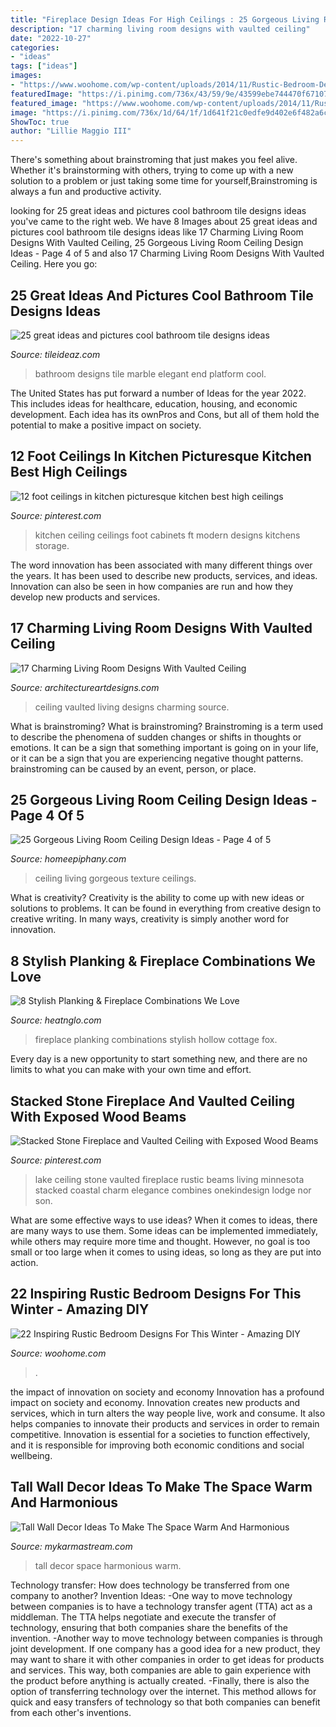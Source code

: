 ```yaml
---
title: "Fireplace Design Ideas For High Ceilings : 25 Gorgeous Living Room Ceiling Design Ideas"
description: "17 charming living room designs with vaulted ceiling"
date: "2022-10-27"
categories:
- "ideas"
tags: ["ideas"]
images:
- "https://www.woohome.com/wp-content/uploads/2014/11/Rustic-Bedroom-Decorating-Ideas-2.jpg"
featuredImage: "https://i.pinimg.com/736x/43/59/9e/43599ebe744470f671078ea9d8da340f.jpg"
featured_image: "https://www.woohome.com/wp-content/uploads/2014/11/Rustic-Bedroom-Decorating-Ideas-2.jpg"
image: "https://i.pinimg.com/736x/1d/64/1f/1d641f21c0edfe9d402e6f482a6c5365.jpg"
ShowToc: true
author: "Lillie Maggio III"
---
```



There's something about brainstroming that just makes you feel alive. Whether it's brainstorming with others, trying to come up with a new solution to a problem or just taking some time for yourself,Brainstroming is always a fun and productive activity.

	

		
looking for 25 great ideas and pictures cool bathroom tile designs ideas you've came to the right web. We have 8 Images about 25 great ideas and pictures cool bathroom tile designs ideas like 17 Charming Living Room Designs With Vaulted Ceiling, 25 Gorgeous Living Room Ceiling Design Ideas - Page 4 of 5 and also 17 Charming Living Room Designs With Vaulted Ceiling. Here you go:
		
    
## 25 Great Ideas And Pictures Cool Bathroom Tile Designs Ideas

<img loading=lazy src="http://www.tileideaz.com/wp-content/uploads/2015/11/bathroom-high-end-bathroom-designs-with-elegant-bathroom-design-also-oval-white-ceramic-bathtub-with-white-marble-tub-platform-and-square-white-ceramic-sink-high-end-bathroom-designs-910x1309.jpg" onerror="this.onerror=null;this.src='https://tse3.mm.bing.net/th?id=OIP.wHNInWAqjT1ZOtSV3YvYrwHaKp&amp;pid=15.1';" alt="25 great ideas and pictures cool bathroom tile designs ideas">

_Source: tileideaz.com_

>bathroom designs tile marble elegant end platform cool. 

	

The United States has put forward a number of Ideas for the year 2022. This includes ideas for healthcare, education, housing, and economic development. Each idea has its ownPros and Cons, but all of them hold the potential to make a positive impact on society.

    
## 12 Foot Ceilings In Kitchen Picturesque Kitchen Best High Ceilings

<img loading=lazy src="https://i.pinimg.com/736x/43/59/9e/43599ebe744470f671078ea9d8da340f.jpg" onerror="this.onerror=null;this.src='https://tse2.mm.bing.net/th?id=OIP.5EAdWG_RSEkHsSgIm9N6RwHaJ_&amp;pid=15.1';" alt="12 foot ceilings in kitchen picturesque kitchen best high ceilings">

_Source: pinterest.com_

>kitchen ceiling ceilings foot cabinets ft modern designs kitchens storage. 

	

The word innovation has been associated with many different things over the years. It has been used to describe new products, services, and ideas. Innovation can also be seen in how companies are run and how they develop new products and services.

    
## 17 Charming Living Room Designs With Vaulted Ceiling

<img loading=lazy src="https://www.architectureartdesigns.com/wp-content/uploads/2016/06/10-15.jpg" onerror="this.onerror=null;this.src='https://tse3.mm.bing.net/th?id=OIP.qiW7wgcjuKOsD_EYU3UwzAHaLS&amp;pid=15.1';" alt="17 Charming Living Room Designs With Vaulted Ceiling">

_Source: architectureartdesigns.com_

>ceiling vaulted living designs charming source. 

	

What is brainstroming?
What is brainstroming? Brainstroming is a term used to describe the phenomena of sudden changes or shifts in thoughts or emotions. It can be a sign that something important is going on in your life, or it can be a sign that you are experiencing negative thought patterns. brainstroming can be caused by an event, person, or place.

    
## 25 Gorgeous Living Room Ceiling Design Ideas - Page 4 Of 5

<img loading=lazy src="http://www.homeepiphany.com/wp-content/uploads/2016/06/25-Gorgeous-Living-Room-Ceiling-Design-Ideas-17.jpg" onerror="this.onerror=null;this.src='https://tse1.mm.bing.net/th?id=OIP.bD3PbIZGkQWN65DpD47QIAHaE7&amp;pid=15.1';" alt="25 Gorgeous Living Room Ceiling Design Ideas - Page 4 of 5">

_Source: homeepiphany.com_

>ceiling living gorgeous texture ceilings. 

	

What is creativity?
Creativity is the ability to come up with new ideas or solutions to problems. It can be found in everything from creative design to creative writing. In many ways, creativity is simply another word for innovation.

    
## 8 Stylish Planking &amp; Fireplace Combinations We Love

<img loading=lazy src="https://www.heatnglo.com/shopping-tools/blog/~/Media/80D73E6AA7AD4AC5A1551D32316DAAAB.ashx" onerror="this.onerror=null;this.src='https://tse4.mm.bing.net/th?id=OIP.YaLMfmU4L889Xdx1_q1TZwHaLY&amp;pid=15.1';" alt="8 Stylish Planking &amp; Fireplace Combinations We Love">

_Source: heatnglo.com_

>fireplace planking combinations stylish hollow cottage fox. 

	

Every day is a new opportunity to start something new, and there are no limits to what you can make with your own time and effort.

    
## Stacked Stone Fireplace And Vaulted Ceiling With Exposed Wood Beams

<img loading=lazy src="https://i.pinimg.com/736x/1d/64/1f/1d641f21c0edfe9d402e6f482a6c5365.jpg" onerror="this.onerror=null;this.src='https://tse3.mm.bing.net/th?id=OIP.XRCy6JEO_27GgvUWtYz39wHaE_&amp;pid=15.1';" alt="Stacked Stone Fireplace and Vaulted Ceiling with Exposed Wood Beams">

_Source: pinterest.com_

>lake ceiling stone vaulted fireplace rustic beams living minnesota stacked coastal charm elegance combines onekindesign lodge nor son. 

	

What are some effective ways to use ideas?
When it comes to ideas, there are many ways to use them. Some ideas can be implemented immediately, while others may require more time and thought. However, no goal is too small or too large when it comes to using ideas, so long as they are put into action.

    
## 22 Inspiring Rustic Bedroom Designs For This Winter - Amazing DIY

<img loading=lazy src="https://www.woohome.com/wp-content/uploads/2014/11/Rustic-Bedroom-Decorating-Ideas-2.jpg" onerror="this.onerror=null;this.src='https://tse2.mm.bing.net/th?id=OIP.1qzUOpyw-E4UGvzUbB1WEAHaJ6&amp;pid=15.1';" alt="22 Inspiring Rustic Bedroom Designs For This Winter - Amazing DIY">

_Source: woohome.com_

>. 

	

the impact of innovation on society and economy
Innovation has a profound impact on society and economy. Innovation creates new products and services, which in turn alters the way people live, work and consume. It also helps companies to innovate their products and services in order to remain competitive. Innovation is essential for a societies to function effectively, and it is responsible for improving both economic conditions and social wellbeing.

    
## Tall Wall Decor Ideas To Make The Space Warm And Harmonious

<img loading=lazy src="https://mykarmastream.com/wp-content/uploads/2017/08/tall-wall-decor-6.jpg" onerror="this.onerror=null;this.src='https://tse3.mm.bing.net/th?id=OIP.2K4Df5oZ9hy3KU5_H1OsJwHaLH&amp;pid=15.1';" alt="Tall Wall Decor Ideas To Make The Space Warm And Harmonious">

_Source: mykarmastream.com_

>tall decor space harmonious warm. 

	

Technology transfer: How does technology be transferred from one company to another?
Invention Ideas: 
-One way to move technology between companies is to have a technology transfer agent (TTA) act as a middleman. The TTA helps negotiate and execute the transfer of technology, ensuring that both companies share the benefits of the invention. 
-Another way to move technology between companies is through joint development. If one company has a good idea for a new product, they may want to share it with other companies in order to get ideas for products and services. This way, both companies are able to gain experience with the product before anything is actually created. 
-Finally, there is also the option of transferring technology over the internet. This method allows for quick and easy transfers of technology so that both companies can benefit from each other's inventions.

